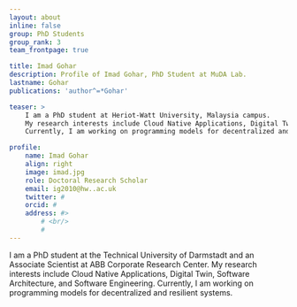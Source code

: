 ```yaml
---
layout: about
inline: false
group: PhD Students
group_rank: 3
team_frontpage: true

title: Imad Gohar
description: Profile of Imad Gohar, PhD Student at MuDA Lab.
lastname: Gohar
publications: 'author^=*Gohar'

teaser: >
    I am a PhD student at Heriot-Watt University, Malaysia campus. 
    My research interests include Cloud Native Applications, Digital Twin, Software Architecture, and Software Engineering.
    Currently, I am working on programming models for decentralized and resilient systems.

profile:
    name: Imad Gohar
    align: right
    image: imad.jpg
    role: Doctoral Research Scholar
    email: ig2010@hw..ac.uk
    twitter: #
    orcid: #
    address: #>
        # <br/>
        #
---
```


I am a PhD student at the Technical University of Darmstadt and an Associate Scientist at ABB Corporate Research Center.
My research interests include Cloud Native Applications, Digital Twin, Software Architecture, and Software Engineering.
Currently, I am working on programming models for decentralized and resilient systems.